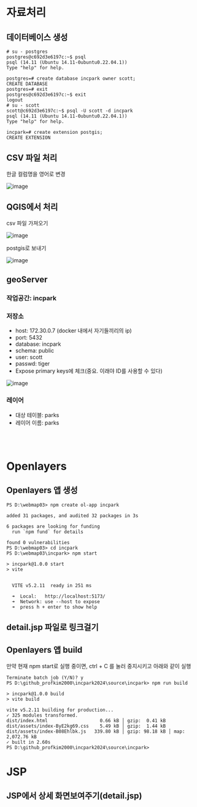 # 자료처리
## 데이터베이스 생성
```shell
# su - postgres
postgres@c692d3e6197c:~$ psql
psql (14.11 (Ubuntu 14.11-0ubuntu0.22.04.1))
Type "help" for help.

postgres=# create database incpark owner scott;
CREATE DATABASE
postgres=# exit
postgres@c692d3e6197c:~$ exit
logout
# su - scott
scott@c692d3e6197c:~$ psql -U scott -d incpark
psql (14.11 (Ubuntu 14.11-0ubuntu0.22.04.1))
Type "help" for help.

incpark=# create extension postgis;
CREATE EXTENSION
```

## CSV 파일 처리
한글 컬럼명을 영어로 변경

![image](https://github.com/profkim2000/incpark/assets/162937223/feb64ec4-b7bd-485c-beaf-97272eb71c14)


## QGIS에서 처리
csv 파일 가져오기

![image](https://github.com/profkim2000/incpark/assets/162937223/3cee8446-bc2b-4166-9ea8-5e2f9cbad152)

postgis로 보내기

![image](https://github.com/profkim2000/incpark/assets/162937223/466e3304-e9fb-4355-8888-4cf4ebfedf6b)

## geoServer
### 작업공간: incpark
### 저장소
- host: 172.30.0.7 (docker 내에서 자기들끼리의 ip)
- port: 5432
- database: incpark
- schema: public
- user: scott
- passwd: tiger
- Expose primary keys에 체크(중요. 이래야 ID를 사용할 수 있다)

![image](https://github.com/profkim2000/incpark/assets/162937223/69ac72e3-369d-413a-8934-6ec8559610dc)


### 레이어
- 대상 테이블: parks
- 레이어 이름: parks

<br><br>

# Openlayers

## Openlayers 앱 생성
```shell
PS D:\webmap03> npm create ol-app incpark

added 31 packages, and audited 32 packages in 3s

6 packages are looking for funding
  run `npm fund` for details

found 0 vulnerabilities
PS D:\webmap03> cd incpark
PS D:\webmap03\incpark> npm start

> incpark@1.0.0 start
> vite


  VITE v5.2.11  ready in 251 ms

  ➜  Local:   http://localhost:5173/
  ➜  Network: use --host to expose
  ➜  press h + enter to show help
```

## detail.jsp 파일로 링크걸기

## Openlayers 앱 build
만약 현재 npm start로 실행 중이면, ctrl + C 를 눌러 중지시키고 아래와 같이 실행

```shell
Terminate batch job (Y/N)? y
PS D:\github_profkim2000\incpark2024\source\incpark> npm run build

> incpark@1.0.0 build
> vite build

vite v5.2.11 building for production...
✓ 325 modules transformed.
dist/index.html                   0.66 kB │ gzip:  0.41 kB
dist/assets/index-ByE2kg69.css    5.49 kB │ gzip:  1.44 kB
dist/assets/index-B08Ehlbk.js   339.80 kB │ gzip: 98.18 kB │ map: 2,072.76 kB
✓ built in 2.60s
PS D:\github_profkim2000\incpark2024\source\incpark>
```

# JSP
## JSP에서 상세 화면보여주기(detail.jsp)
